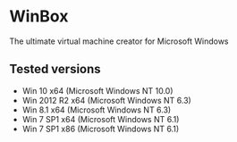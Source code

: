 # WinBox
The ultimate virtual machine creator for Microsoft Windows

## Tested versions
- Win 10 x64 (Microsoft Windows NT 10.0)
- Win 2012 R2 x64 (Microsoft Windows NT 6.3)
- Win 8.1 x64 (Microsoft Windows NT 6.3)
- Win 7 SP1 x64 (Microsoft Windows NT 6.1)
- Win 7 SP1 x86 (Microsoft Windows NT 6.1)
